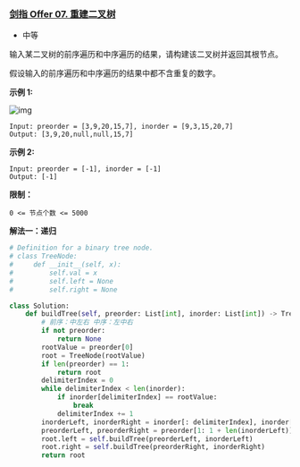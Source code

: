 ### [剑指 Offer 07. 重建二叉树](https://leetcode.cn/problems/zhong-jian-er-cha-shu-lcof/)

- 中等

输入某二叉树的前序遍历和中序遍历的结果，请构建该二叉树并返回其根节点。

假设输入的前序遍历和中序遍历的结果中都不含重复的数字。

**示例 1:**

 ![img](https://assets.leetcode.com/uploads/2021/02/19/tree.jpg)

```
Input: preorder = [3,9,20,15,7], inorder = [9,3,15,20,7]
Output: [3,9,20,null,null,15,7]
```

**示例 2:**

```
Input: preorder = [-1], inorder = [-1]
Output: [-1]
```

**限制：**

```
0 <= 节点个数 <= 5000
```

**解法一：递归**

```python
# Definition for a binary tree node.
# class TreeNode:
#     def __init__(self, x):
#         self.val = x
#         self.left = None
#         self.right = None

class Solution:
    def buildTree(self, preorder: List[int], inorder: List[int]) -> TreeNode:
        # 前序：中左右 中序：左中右
        if not preorder:
            return None
        rootValue = preorder[0]
        root = TreeNode(rootValue)
        if len(preorder) == 1:
            return root
        delimiterIndex = 0
        while delimiterIndex < len(inorder):
            if inorder[delimiterIndex] == rootValue:
                break
            delimiterIndex += 1
        inorderLeft, inorderRight = inorder[: delimiterIndex], inorder[delimiterIndex + 1:]
        preorderLeft, preorderRight = preorder[1: 1 + len(inorderLeft)], preorder[1 + len(inorderLeft):]
        root.left = self.buildTree(preorderLeft, inorderLeft)
        root.right = self.buildTree(preorderRight, inorderRight)
        return root
```


